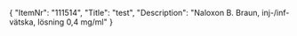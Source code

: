 {
  "ItemNr": "111514",
  "Title": "test",
  "Description": "Naloxon B. Braun, inj-/inf-vätska, lösning 0,4 mg/ml"
}